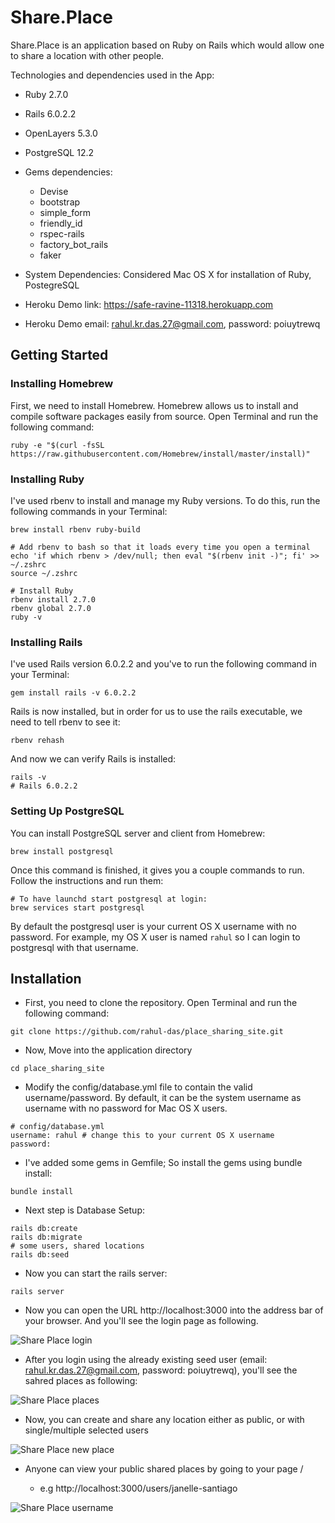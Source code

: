 # Share.Place

Share.Place is an application based on Ruby on Rails which would allow one to share a location with other people.

Technologies and dependencies used in the App:

* Ruby 2.7.0
* Rails 6.0.2.2
* OpenLayers 5.3.0
* PostgreSQL 12.2

* Gems dependencies:
  - Devise
  - bootstrap
  - simple_form
  - friendly_id
  - rspec-rails
  - factory_bot_rails
  - faker

* System Dependencies: Considered Mac OS X for installation of Ruby, PostegreSQL

* Heroku Demo link: https://safe-ravine-11318.herokuapp.com
* Heroku Demo email: rahul.kr.das.27@gmail.com, password: poiuytrewq

## Getting Started

### Installing Homebrew
First, we need to install Homebrew. Homebrew allows us to install and compile software packages easily from source.
Open Terminal and run the following command:
```
ruby -e "$(curl -fsSL https://raw.githubusercontent.com/Homebrew/install/master/install)"
```
### Installing Ruby
I've used rbenv to install and manage my Ruby versions.
To do this, run the following commands in your Terminal:

```
brew install rbenv ruby-build

# Add rbenv to bash so that it loads every time you open a terminal
echo 'if which rbenv > /dev/null; then eval "$(rbenv init -)"; fi' >> ~/.zshrc
source ~/.zshrc

# Install Ruby
rbenv install 2.7.0
rbenv global 2.7.0
ruby -v
```
### Installing Rails
I've used Rails version 6.0.2.2 and you've to run the following command in your Terminal:
```
gem install rails -v 6.0.2.2
```
Rails is now installed, but in order for us to use the rails executable, we need to tell rbenv to see it:
```
rbenv rehash
```
And now we can verify Rails is installed:
```
rails -v
# Rails 6.0.2.2
```
### Setting Up PostgreSQL
You can install PostgreSQL server and client from Homebrew:
```
brew install postgresql
```
Once this command is finished, it gives you a couple commands to run. Follow the instructions and run them:
```
# To have launchd start postgresql at login:
brew services start postgresql
```
By default the postgresql user is your current OS X username with no password. For example, my OS X user is named ```rahul``` so I can login to postgresql with that username.

## Installation
- First, you need to clone the repository. Open Terminal and run the following command:
```
git clone https://github.com/rahul-das/place_sharing_site.git
```
- Now, Move into the application directory
```
cd place_sharing_site
```
- Modify the config/database.yml file to contain the valid username/password. By default, it can be the system username as username with no password for Mac OS X users.
```
# config/database.yml
username: rahul # change this to your current OS X username
password: 
```
- I've added some gems in Gemfile; So install the gems using bundle install:
```
bundle install
```
- Next step is Database Setup:
```
rails db:create
rails db:migrate
# some users, shared locations
rails db:seed
```
- Now you can start the rails server:
```
rails server
```
- Now you can open the URL http://localhost:3000 into the address bar of your browser. And you'll see the login page as following.

![Share Place login](https://user-images.githubusercontent.com/7859906/79062283-7e1ddd80-7cb6-11ea-9817-b7490995f961.png)

- After you login using the already existing seed user (email: rahul.kr.das.27@gmail.com, password: poiuytrewq), you'll see the sahred places as following:

![Share Place places](https://user-images.githubusercontent.com/7859906/79062253-1798bf80-7cb6-11ea-9ff9-348d29cbfd8c.png)

- Now, you can create and share any location either as public, or with single/multiple selected users

![Share Place new place](https://user-images.githubusercontent.com/7859906/79062384-993d1d00-7cb7-11ea-8072-531e10f6e83c.png)

- Anyone can view your public shared places by going to your page <site>/<username> 
  - e.g http://localhost:3000/users/janelle-santiago
  
![Share Place username](https://user-images.githubusercontent.com/7859906/79062548-f6859e00-7cb8-11ea-9a9f-413a31c1a1d7.png)
